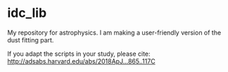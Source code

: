# idc_lib
My repository for astrophysics. I am making a user-friendly version of the dust fitting part.

If you adapt the scripts in your study, please cite: http://adsabs.harvard.edu/abs/2018ApJ...865..117C
